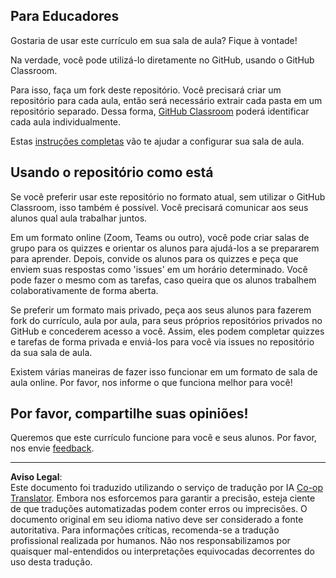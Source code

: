 <!--
CO_OP_TRANSLATOR_METADATA:
{
  "original_hash": "b37de02054fa6c0438ede6fabe1fdfb8",
  "translation_date": "2025-08-29T20:11:59+00:00",
  "source_file": "for-teachers.md",
  "language_code": "br"
}
-->
## Para Educadores

Gostaria de usar este currículo em sua sala de aula? Fique à vontade!

Na verdade, você pode utilizá-lo diretamente no GitHub, usando o GitHub Classroom.

Para isso, faça um fork deste repositório. Você precisará criar um repositório para cada aula, então será necessário extrair cada pasta em um repositório separado. Dessa forma, [GitHub Classroom](https://classroom.github.com/classrooms) poderá identificar cada aula individualmente.

Estas [instruções completas](https://github.blog/2020-03-18-set-up-your-digital-classroom-with-github-classroom/) vão te ajudar a configurar sua sala de aula.

## Usando o repositório como está

Se você preferir usar este repositório no formato atual, sem utilizar o GitHub Classroom, isso também é possível. Você precisará comunicar aos seus alunos qual aula trabalhar juntos.

Em um formato online (Zoom, Teams ou outro), você pode criar salas de grupo para os quizzes e orientar os alunos para ajudá-los a se prepararem para aprender. Depois, convide os alunos para os quizzes e peça que enviem suas respostas como 'issues' em um horário determinado. Você pode fazer o mesmo com as tarefas, caso queira que os alunos trabalhem colaborativamente de forma aberta.

Se preferir um formato mais privado, peça aos seus alunos para fazerem fork do currículo, aula por aula, para seus próprios repositórios privados no GitHub e concederem acesso a você. Assim, eles podem completar quizzes e tarefas de forma privada e enviá-los para você via issues no repositório da sua sala de aula.

Existem várias maneiras de fazer isso funcionar em um formato de sala de aula online. Por favor, nos informe o que funciona melhor para você!

## Por favor, compartilhe suas opiniões!

Queremos que este currículo funcione para você e seus alunos. Por favor, nos envie [feedback](https://forms.microsoft.com/Pages/ResponsePage.aspx?id=v4j5cvGGr0GRqy180BHbR2humCsRZhxNuI79cm6n0hRUQzRVVU9VVlU5UlFLWTRLWlkyQUxORTg5WS4u).

---

**Aviso Legal**:  
Este documento foi traduzido utilizando o serviço de tradução por IA [Co-op Translator](https://github.com/Azure/co-op-translator). Embora nos esforcemos para garantir a precisão, esteja ciente de que traduções automatizadas podem conter erros ou imprecisões. O documento original em seu idioma nativo deve ser considerado a fonte autoritativa. Para informações críticas, recomenda-se a tradução profissional realizada por humanos. Não nos responsabilizamos por quaisquer mal-entendidos ou interpretações equivocadas decorrentes do uso desta tradução.